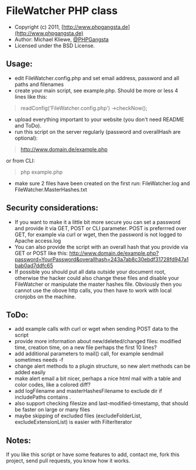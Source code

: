 FileWatcher PHP class
=====================

* Copyright (c) 2011, [http://www.phpgangsta.de](http://www.phpgangsta.de)
* Author: Michael Kliewe, [@PHPGangsta](http://twitter.com/PHPGangsta)
* Licensed under the BSD License.

Usage:
------
- edit FileWatcher.config.php and set email address, password and all paths and filenames
- create your main script, see example.php. Should be more or less 4 lines like this:

> <?php
>
> require_once 'FileWatcher.php';
> $fileWatcher = new FileWatcher();
>
> $fileWatcher->readConfig('FileWatcher.config.php')
>             ->checkNow();

- upload everything important to your website (you don't need README and ToDo).
- run this script on the server regularly (password and overallHash are optional):

> http://www.domain.de/example.php

or from CLI:

> php example.php

- make sure 2 files have been created on the first run: FileWatcher.log and FileWatcher.MasterHashes.txt

Security considerations:
------------------------
- If you want to make it a little bit more secure you can set a password and provide it via GET, POST or CLI parameter. POST is preferrred over GET, for example via curl or wget, then the password is not logged to Apache access.log
- You can also provide the script with an overall hash that you provide via GET or POST like this:
  http://www.domain.de/example.php?password=YourPassword&overallhash=243a7ab8c30ebdf31728fd947a1bab0ad7ddfc65
- If possible you should put all data outside your document root, otherwise the hacker could also change these files and disable your FileWatcher or manipulate the master hashes file. Obviously then you cannot use the obove http calls, you then have to work with local cronjobs on the machine.

ToDo:
-----
- add example calls with curl or wget when sending POST data to the script
- provide more information about new/deleted/changed files: modified time, creation time, on a new file perhaps the first 10 lines?
- add additional parameters to mail() call, for example sendmail sometimes needs -f
- change alert methods to a plugin structure, so new alert methods can be added easily
- make alert email a bit nicer, perhaps a nice html mail with a table and color codes, like a colored diff?
- add logFilename and masterHashesFilename to exclude dir if includePaths contains .
- also support checking filesize and last-modified-timestamp, that should be faster on large or many files
- maybe skipping of excluded files (excludeFolderList, excludeExtensionList) is easier with FilterIterator

Notes:
------
If you like this script or have some features to add, contact me, fork this project, send pull requests, you know how it works.